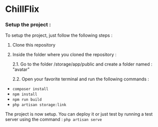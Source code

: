 # ChillFlix
### Setup the project :
To setup the project, just follow the following steps :
1. Clone this repository
2. Inside the folder where you cloned the repository :

   2.1. Go to the folder /storage/app/public and create a folder named : "avatar"

   2.2. Open your favorite terminal and run the following commands :
* `composer install`
* `npm install`
* `npm run build`
* `php artisan storage:link`

The project is now setup. You can deploy it or just test by running a test server using the command : `php artisan serve`
